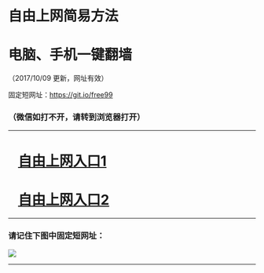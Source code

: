 ﻿# 自由上网简易方法

# 电脑、手机一键翻墙

（2017/10/09 更新，网址有效）

固定短网址：https://git.io/free99

### （微信如打不开，请转到浏览器打开）


***





# &nbsp;&nbsp; <a href="http://ft32596709.fwq-tz-1001.info/fwqtz01.html?t=100900122351 " target="_blank">自由上网入口1</a>
# &nbsp;&nbsp; <a href="http://ft176076452.fwq-tz-1002.info/fwqtz02.html?t=100900116581 " target="_blank">自由上网入口2</a>
***

### 请记住下图中固定短网址：

<img src="https://s3-us-west-2.amazonaws.com/fwq-1001/yjfq-20170905okok.png" /> 


***

